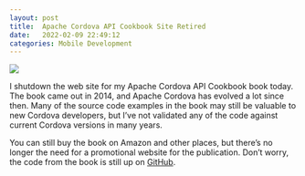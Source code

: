 ```yaml
---
layout: post
title:  Apache Cordova API Cookbook Site Retired
date:   2022-02-09 22:49:12
categories: Mobile Development
---
```

![](images/acac-cover-160.png)

I shutdown the web site for my Apache Cordova API Cookbook book today. The book came out in 2014, and Apache Cordova has evolved a lot since then. Many of the source code examples in the book may still be valuable to new Cordova developers, but I’ve not validated any of the code against current Cordova versions in many years.

You can still buy the book on Amazon and other places, but there’s no longer the need for a promotional website for the publication. Don’t worry, the code from the book is still up on [GitHub](https://github.com/johnwargo/apache-cordova-api-cookbook-code).